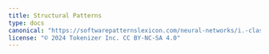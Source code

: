 ```yaml
---
title: Structural Patterns
type: docs
canonical: "https://softwarepatternslexicon.com/neural-networks/i.-classical-software-design-patterns-in-neural-networks/2.-structural-patterns"
license: "© 2024 Tokenizer Inc. CC BY-NC-SA 4.0"
---
```

